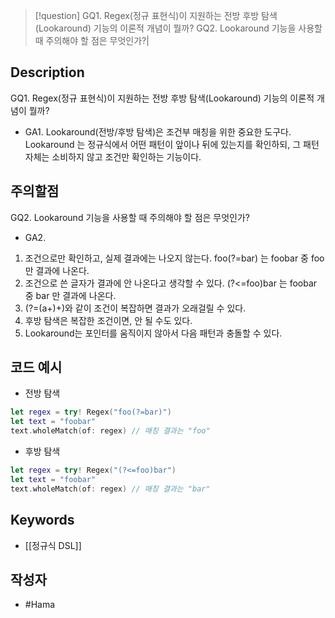 >[!question]
>GQ1. Regex(정규 표현식)이 지원하는 전방 후방 탐색(Lookaround) 기능의 이론적 개념이 뭘까?
>GQ2. Lookaround 기능을 사용할 때 주의해야 할 점은 무엇인가?|

## Description
GQ1. Regex(정규 표현식)이 지원하는 전방 후방 탐색(Lookaround) 기능의 이론적 개념이 뭘까?
* GA1. Lookaround(전방/후방 탐색)은 조건부 매칭을 위한 중요한 도구다. Lookaround 는 정규식에서 어떤 패턴이 앞이나 뒤에 있는지를 확인하되, 그 패턴 자체는 소비하지 않고 조건만 확인하는 기능이다.
## 주의할점
GQ2. Lookaround 기능을 사용할 때 주의해야 할 점은 무엇인가?
* GA2. 
1. 조건으로만 확인하고, 실제 결과에는 나오지 않는다.
   foo(?=bar) 는 foobar 중 foo 만 결과에 나온다.
2. 조건으로 쓴 글자가 결과에 안 나온다고 생각할 수 있다.
   (?<=foo)bar 는 foobar 중 bar 만 결과에 나온다.
3. (?=(a+)+)와 같이 조건이 복잡하면 결과가 오래걸릴 수 있다.
4. 후방 탐색은 복잡한 조건이면, 안 될 수도 있다.
5. Lookaround는 포인터를 움직이지 않아서 다음 패턴과 충돌할 수 있다.
## 코드 예시
* 전방 탐색
```swift
let regex = try! Regex("foo(?=bar)")
let text = "foobar"
text.wholeMatch(of: regex) // 매칭 결과는 "foo"
```
* 후방 탐색
```swift
let regex = try! Regex("(?<=foo)bar")
let text = "foobar"
text.wholeMatch(of: regex) // 매칭 결과는 "bar"
```

## Keywords
+ [[정규식 DSL]]

## 작성자
- #Hama 